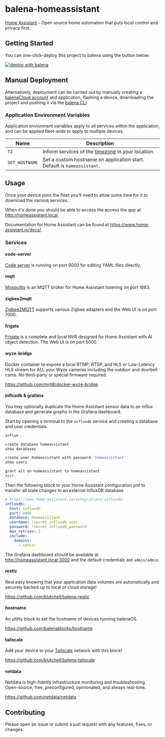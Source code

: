 # balena-homeassistant

[Home Assistant](https://www.home-assistant.io/) - Open source home automation that puts local control and privacy first.

## Getting Started

You can one-click-deploy this project to balena using the button below:

[![deploy with balena](https://balena.io/deploy.svg)](https://dashboard.balena-cloud.com/deploy?repoUrl=https://github.com/klutchell/balena-homeassistant)

## Manual Deployment

Alternatively, deployment can be carried out by manually creating a [balenaCloud account](https://dashboard.balena-cloud.com) and application,
flashing a device, downloading the project and pushing it via the [balena CLI](https://github.com/balena-io/balena-cli).

### Application Environment Variables

Application envionment variables apply to all services within the application, and can be applied fleet-wide to apply to multiple devices.

| Name           | Description                                                                                                       |
| -------------- | ----------------------------------------------------------------------------------------------------------------- |
| `TZ`           | Inform services of the [timezone](https://en.wikipedia.org/wiki/List_of_tz_database_time_zones) in your location. |
| `SET_HOSTNAME` | Set a custom hostname on application start. Default is `homeassistant`.                                           |

## Usage

Once your device joins the fleet you'll need to allow some time for it to download the various services.

When it's done you should be able to access the access the app at <http://homeassistant.local>.

Documentation for Home Assistant can be found at <https://www.home-assistant.io/docs/>.

### Services

#### code-server

[Code server](https://hub.docker.com/r/codercom/code-server) is running on port 9000 for editing YAML files directly.

#### mqtt

[Mosquitto](https://mosquitto.org/) is an MQTT broker for Home Assistant listening on port 1883.

#### zigbee2mqtt

[Zigbee2MQTT](https://www.zigbee2mqtt.io/) supports various Zigbee adapters and the Web UI is on port 7000.

#### frigate

[Frigate](https://docs.frigate.video/) is a complete and local NVR designed for Home Assistant with AI object detection. The Web UI is on port 5000.

#### wyze-bridge

Docker container to expose a local RTMP, RTSP, and HLS or Low-Latency HLS stream for ALL your Wyze cameras including the outdoor and doorbell cams. No third-party or special firmware required.

<https://github.com/mrlt8/docker-wyze-bridge>

#### influxdb & grafana

You may optionally duplicate the Home Assistant sensor data to an
influx database and generate graphs in the Grafana dashboard.

Start by opening a terminal to the `influxdb` service and creating
a database and user credentials.

```bash
influx

create database homeassistant
show databases

create user homeassistant with password 'homeassistant'
show users

grant all on homeassistant to homeassistant
exit
```

Then the following block to your Home Assistant configuration.yml to
transfer all state changes to an external InfluxDB database

```yaml
# https://www.home-assistant.io/integrations/influxdb/
influxdb:
  host: influxdb
  port: 8086
  database: homeassistant
  username: !secret influxdb_user
  password: !secret influxdb_password
  max_retries: 3
  include:
    domains:
      - sensor
```

The Grafana dashboard should be available at <http://homeassistant.local:3000> and the default credentials are `admin/admin`.

#### restic

Rest easy knowing that your application data volumes are automatically and securely backed up to local or cloud storage!

<https://github.com/klutchell/balena-restic>

#### hostname

An utility block to set the hostname of devices running balenaOS.

<https://github.com/balenablocks/hostname>

#### tailscale

Add your device to your [Tailscale](https://tailscale.com/) network with this block!

<https://github.com/klutchell/balena-tailscale>

#### netdata

Netdata is high-fidelity infrastructure monitoring and troubleshooting.
Open-source, free, preconfigured, opinionated, and always real-time.

<https://github.com/netdata/netdata>

## Contributing

Please open an issue or submit a pull request with any features, fixes, or changes.
